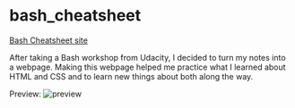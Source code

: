 # bash_cheatsheet

[Bash Cheatsheet site](https://briansegs.github.io/bash_cheatsheet/)

After taking a Bash workshop from Udacity, I decided to turn my notes into a webpage.
Making this webpage helped me practice what I learned about HTML and CSS and to learn new things about both along the way.

Preview:
![preview](https://github.com/briansegs/bash_cheatsheet/blob/main/preview.JPG?raw=true)
